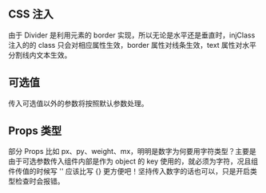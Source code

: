 ## CSS 注入

由于 Divider 是利用元素的 border 实现，所以无论是水平还是垂直时，injClass 注入的的 class 只会对相应属性生效，border 属性对线条生效，text 属性对水平分割线内文本生效。

## 可选值

传入可选值以外的参数将按照默认参数处理。

## Props 类型

部分 Props 比如 px、py、weight、mx，明明是数字为何要用字符类型？主要是由于可选参数传入组件内部是作为 object 的 key 使用的，就必须为字符，况且组件传值的时候写 '' 应该比写 {} 更方便吧！坚持传入数字的话也可以，只是开启类型检查时会报错。
